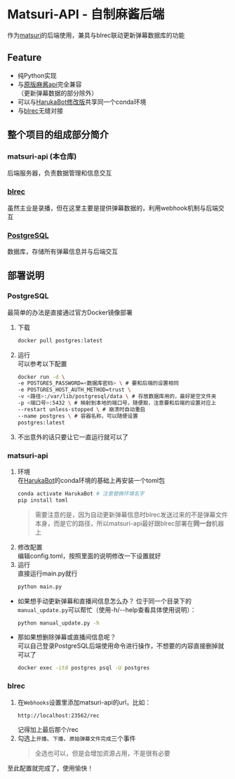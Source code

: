 # Matsuri-API - 自制麻酱后端
作为[matsuri](https://github.com/lue-trim/matsuri.icu)的后端使用，兼具与blrec联动更新弹幕数据库的功能

## Feature
- 纯Python实现
- 与[原版麻酱api](https://github.com/brainbush/api.matsuri.icu)完全兼容  
（更新弹幕数据的部分除外）
- 可以与[HarukaBot修改版](https://github.com/lue-trim/haruka-bot)共享同一个conda环境
- 与[blrec](https://github.com/lue-trim/haruka-bot)无缝对接

## 整个项目的组成部分简介
### matsuri-api (本仓库)  
后端服务器，负责数据管理和信息交互
### [blrec](https://github.com/lue-trim/haruka-bot)  
虽然主业是录播，但在这里主要是提供弹幕数据的，利用webhook机制与后端交互
### [PostgreSQL](https://www.postgresql.org)  
数据库，存储所有弹幕信息并与后端交互

## 部署说明
### PostgreSQL
最简单的办法是直接通过官方Docker镜像部署
1. 下载  
    ```bash
    docker pull postgres:latest
    ```
1. 运行  
    可以参考以下配置
    ```bash
    docker run -d \
    -e POSTGRES_PASSWORD=<数据库密码> \ # 要和后端的设置相同
    -e POSTGRES_HOST_AUTH_METHOD=trust \
    -v <路径>:/var/lib/postgresql/data \ # 存放数据库用的，最好是空文件夹
    -p <端口号>:5432 \ # 映射到本地的端口号，随便取，注意要和后端的设置对应上
    --restart unless-stopped \ # 崩溃时自动重启
    --name postgres \ # 容器名称，可以随便设置
    postgres:latest
    ```
1. 不出意外的话只要让它一直运行就可以了
### matsuri-api
1. 环境  
    在[HarukaBot](https://github.com/lue-trim/haruka-bot)的conda环境的基础上再安装一个toml包
    ```bash
    conda activate HarukaBot # 注意替换环境名字
    pip install toml
    ```
    > 需要注意的是，因为自动更新弹幕信息时blrec发送过来的不是弹幕文件本身，而是它的路径，所以matsuri-api最好跟blrec部署在**同一台**机器上
1. 修改配置  
    编辑config.toml，按照里面的说明修改一下设置就好
1. 运行  
    直接运行main.py就行
    ```bash
    python main.py
    ```
- 如果想手动更新弹幕和直播间信息怎么办？
    位于同一个目录下的`manual_update.py`可以帮忙（使用-h/--help查看具体使用说明）：
    ```bash
    python manual_update.py -h
    ```
- 那如果想删除弹幕或直播间信息呢？  
    可以自己登录PostgreSQL后端使用命令进行操作，不想要的内容直接删掉就可以了
    ```bash
    docker exec -itd postgres psql -U postgres
    ```
### blrec
1. 在`Webhooks`设置里添加matsuri-api的url，比如：
    ```
    http://localhost:23562/rec
    ```
    记得加上最后那个/rec
1. 勾选上`开播`、`下播`、`原始弹幕文件完成`三个事件
    > 全选也可以，但是会增加资源占用，不是很有必要

至此配置就完成了，使用愉快！
